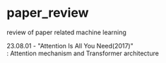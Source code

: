 # paper_review
review of paper related machine learning 


23.08.01 - "Attention Is All You Need(2017)"  
        : Attention mechanism and Transformer architecture
